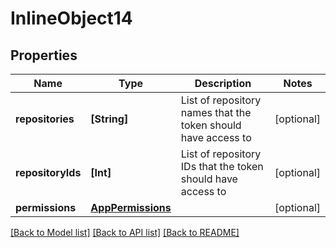 # InlineObject14

## Properties
Name | Type | Description | Notes
------------ | ------------- | ------------- | -------------
**repositories** | **[String]** | List of repository names that the token should have access to | [optional] 
**repositoryIds** | **[Int]** | List of repository IDs that the token should have access to | [optional] 
**permissions** | [**AppPermissions**](AppPermissions.md) |  | [optional] 

[[Back to Model list]](../README.md#documentation-for-models) [[Back to API list]](../README.md#documentation-for-api-endpoints) [[Back to README]](../README.md)


